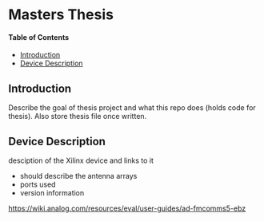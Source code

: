 # Masters Thesis

#### Table of Contents
- [Introduction](#introduction)
- [Device Description](#device-description)

## Introduction
Describe the goal of thesis project and what this repo does (holds code for thesis). Also store thesis file once written.

## Device Description
desciption of the Xilinx device and links to it
- should describe the antenna arrays
- ports used
- version information


https://wiki.analog.com/resources/eval/user-guides/ad-fmcomms5-ebz